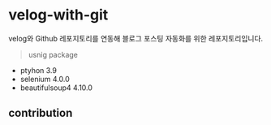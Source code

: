 # velog-with-git

velog와 Github 레포지토리를 연동해 블로그 포스팅 자동화를 위한 레포지토리입니다. 


>usnig package
- ptyhon 3.9
- selenium 4.0.0
- beautifulsoup4 4.10.0
## contribution




